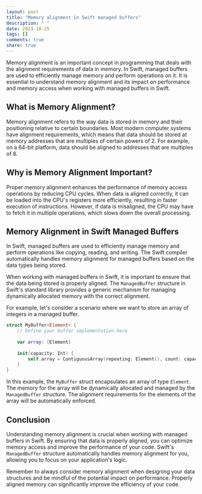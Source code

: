 ```yaml
---
layout: post
title: "Memory alignment in Swift managed buffers"
description: " "
date: 2023-10-25
tags: []
comments: true
share: true
---
```


Memory alignment is an important concept in programming that deals with the alignment requirements of data in memory. In Swift, managed buffers are used to efficiently manage memory and perform operations on it. It is essential to understand memory alignment and its impact on performance and memory access when working with managed buffers in Swift.

## What is Memory Alignment?

Memory alignment refers to the way data is stored in memory and their positioning relative to certain boundaries. Most modern computer systems have alignment requirements, which means that data should be stored at memory addresses that are multiples of certain powers of 2. For example, on a 64-bit platform, data should be aligned to addresses that are multiples of 8.

## Why is Memory Alignment Important?

Proper memory alignment enhances the performance of memory access operations by reducing CPU cycles. When data is aligned correctly, it can be loaded into the CPU's registers more efficiently, resulting in faster execution of instructions. However, if data is misaligned, the CPU may have to fetch it in multiple operations, which slows down the overall processing.

## Memory Alignment in Swift Managed Buffers

In Swift, managed buffers are used to efficiently manage memory and perform operations like copying, reading, and writing. The Swift compiler automatically handles memory alignment for managed buffers based on the data types being stored.

When working with managed buffers in Swift, it is important to ensure that the data being stored is properly aligned. The `ManagedBuffer` structure in Swift's standard library provides a generic mechanism for managing dynamically allocated memory with the correct alignment.

For example, let's consider a scenario where we want to store an array of integers in a managed buffer.

```swift
struct MyBuffer<Element> {
    // Define your buffer implementation here
    
    var array: [Element]
    
    init(capacity: Int) {
        self.array = ContiguousArray(repeating: Element(), count: capacity)
    }
}
```

In this example, the `MyBuffer` struct encapsulates an array of type `Element`. The memory for the array will be dynamically allocated and managed by the `ManagedBuffer` structure. The alignment requirements for the elements of the array will be automatically enforced.

## Conclusion

Understanding memory alignment is crucial when working with managed buffers in Swift. By ensuring that data is properly aligned, you can optimize memory access and improve the performance of your code. Swift's `ManagedBuffer` structure automatically handles memory alignment for you, allowing you to focus on your application's logic.

Remember to always consider memory alignment when designing your data structures and be mindful of the potential impact on performance. Properly aligned memory can significantly improve the efficiency of your code.